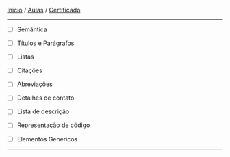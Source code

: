 [Início](https://github.com/Thalyalm/rocketseat-trilha-fundamentar) /
[Aulas](https://github.com/Thalyalm/rocketseat-trilha-fundamentar/tree/main/aulas) /
[Certificado](https://github.com/Thalyalm/rocketseat-trilha-fundamentar/tree/main/certificado)

---

- [ ] Semântica

- [ ] Títulos e Parágrafos

- [ ] Listas

- [ ] Citações

- [ ] Abreviações

- [ ] Detalhes de contato

- [ ] Lista de descrição

- [ ] Representação de código

- [ ] Elementos Genéricos

---